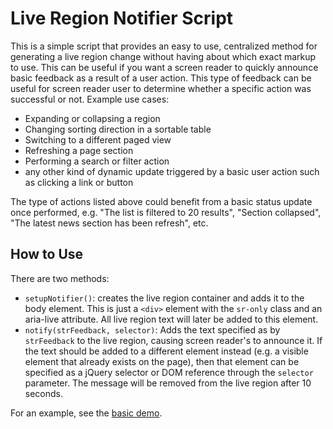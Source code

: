 # Live Region Notifier Script

This is a simple script that provides an easy to use, centralized method for generating a live region change without having about which exact markup to use. This can be useful if you want a screen reader to quickly announce basic feedback as a result of a user action. This type of feedback can be useful for screen reader user to determine whether a specific action was successful or not.
Example use cases: 
* Expanding or collapsing a region
* Changing sorting direction in a sortable table
* Switching to a different paged view
* Refreshing a page section
* Performing a search or filter action
* any other kind of dynamic update triggered by a basic user action such as clicking a link or button

The type of actions listed above could benefit from a basic status update once performed, e.g. "The list is filtered to 20 results", "Section collapsed", "The latest news section has been refresh", etc.

## How to Use

There are two methods:

* `setupNotifier()`: creates the live region container and adds it to the body element. This is just a `<div>` element with the `sr-only` class and an aria-live attribute. All live region text will later be added to this element.
* `notify(strFeedback, selector)`: Adds the text specified as by `strFeedback` to the live region, causing screen reader's to announce it. If the text should be added to a different element instead (e.g. a visible element that already exists on the page), then that element can be specified as a jQuery selector or DOM reference through the `selector` parameter. The message will be removed from the live region after 10 seconds.

For an example, see the [basic demo](http://hanshillen.github.io/LRNotifier/demo/index.html).



